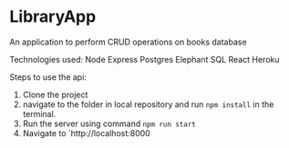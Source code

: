 # LibraryApp 
An application to perform CRUD operations on books database

Technologies used:
Node
Express
Postgres
Elephant SQL
React
Heroku

Steps to use the api:
1) Clone the project
2) navigate to the folder in local repository and run `npm install` in the terminal.
3) Run the server using command `npm run start`
4) Navigate to `http://localhost:8000